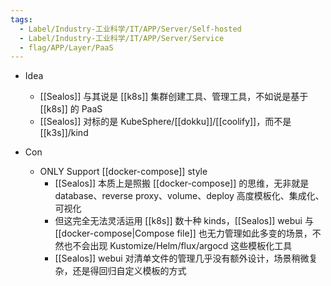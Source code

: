 ```yaml
---
tags:
  - Label/Industry-工业科学/IT/APP/Server/Self-hosted
  - Label/Industry-工业科学/IT/APP/Server/Service
  - flag/APP/Layer/PaaS
---
```


- Idea
    - [[Sealos]] 与其说是 [[k8s]] 集群创建工具、管理工具，不如说是基于 [[k8s]] 的 PaaS
    - [[Sealos]] 对标的是 KubeSphere/[[dokku]]/[[coolify]]，而不是 [[k3s]]/kind

- Con
    - ONLY Support [[docker-compose]] style
        - [[Sealos]] 本质上是照搬 [[docker-compose]] 的思维，无非就是 database、reverse proxy、volume、deploy 高度模板化、集成化、可视化
        - 但这完全无法灵活运用 [[k8s]] 数十种 kinds，[[Sealos]] webui 与 [[docker-compose|Compose file]] 也无力管理如此多变的场景，不然也不会出现 Kustomize/Helm/flux/argocd 这些模板化工具
        - [[Sealos]] webui 对清单文件的管理几乎没有额外设计，场景稍微复杂，还是得回归自定义模板的方式
